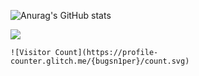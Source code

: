 
![Anurag's GitHub stats](https://github-readme-stats.vercel.app/api?username=bugsn1per&show_icons=true&theme=radical)



![](https://img.shields.io/badge/Hack.thePlanet-informational?style=flat&logo=<LOGO_NAME>&logoColor=white&color=2bbc8a)

```
![Visitor Count](https://profile-counter.glitch.me/{bugsn1per}/count.svg)
```
